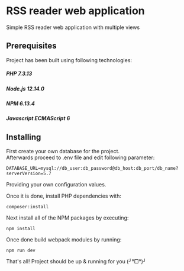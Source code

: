 # RSS reader web application

Simple RSS reader web application with multiple views 

## Prerequisites

Project has been built using following technologies:
##### PHP 7.3.13 
##### Node.js 12.14.0 
##### NPM 6.13.4
##### Javascript ECMAScript 6

## Installing

First create your own database for the project.  
Afterwards proceed to .env file and edit following parameter:

```
DATABASE_URL=mysql://db_user:db_password@db_host:db_port/db_name?serverVersion=5.7
```
Providing your own configuration values.

Once it is done, install PHP dependencies with: 

```
composer:install
```

Next install all of the NPM packages by executing:

```
npm install
```

Once done build webpack modules by running:

```
npm run dev
```

That's all! Project should be up & running for you (╯°□°)╯